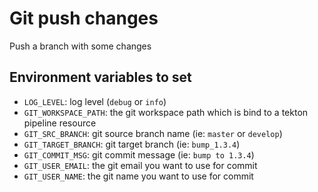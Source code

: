 # Git push changes

Push a branch with some changes

## Environment variables to set

* `LOG_LEVEL`: log level (`debug` or `info`)
* `GIT_WORKSPACE_PATH`: the git workspace path which is bind to a tekton pipeline resource
* `GIT_SRC_BRANCH`: git source branch name (ie: `master` or `develop`)
* `GIT_TARGET_BRANCH`: git target branch (ie: `bump_1.3.4`)
* `GIT_COMMIT_MSG`: git commit message (ie: `bump to 1.3.4`)
* `GIT_USER_EMAIL`: the git email you want to use for commit
* `GIT_USER_NAME`: the git name you want to use for commit
